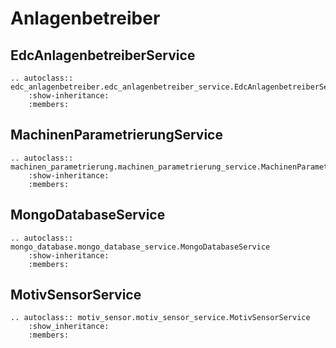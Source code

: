 # Anlagenbetreiber

## EdcAnlagenbetreiberService
```{eval-rst}
.. autoclass:: edc_anlagenbetreiber.edc_anlagenbetreiber_service.EdcAnlagenbetreiberService
    :show-inheritance:
    :members:
```
## MachinenParametrierungService
```{eval-rst}
.. autoclass:: machinen_parametrierung.machinen_parametrierung_service.MachinenParametrierungService
    :show-inheritance:
    :members:
```
## MongoDatabaseService
```{eval-rst}
.. autoclass:: mongo_database.mongo_database_service.MongoDatabaseService
    :show-inheritance:
    :members:
```
## MotivSensorService
```{eval-rst}
.. autoclass:: motiv_sensor.motiv_sensor_service.MotivSensorService
    :show_inheritance:
    :members:
```
